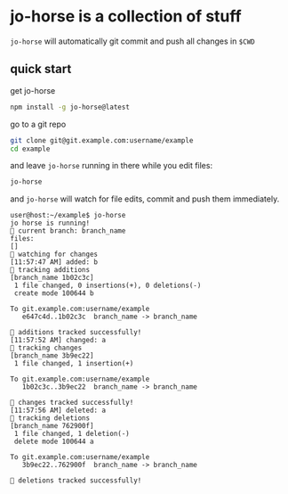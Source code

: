 # jo-horse is a collection of stuff

`jo-horse` will automatically git commit and push all changes in `$CWD`

## quick start

get jo-horse
```bash
npm install -g jo-horse@latest
```

go to a git repo
```bash
git clone git@git.example.com:username/example
cd example
```

and leave `jo-horse` running in there while you edit files:
```bash
jo-horse
```

and `jo-horse` will watch for file edits, commit and push them
immediately.

```
user@host:~/example$ jo-horse
jo horse is running!
🏇 current branch: branch_name
files:
[]
🐎 watching for changes
[11:57:47 AM] added: b
🎠 tracking additions
[branch_name 1b02c3c]
 1 file changed, 0 insertions(+), 0 deletions(-)
 create mode 100644 b

To git.example.com:username/example
   e647c4d..1b02c3c  branch_name -> branch_name

🦄 additions tracked successfully!
[11:57:52 AM] changed: a
🎠 tracking changes
[branch_name 3b9ec22]
 1 file changed, 1 insertion(+)

To git.example.com:username/example
   1b02c3c..3b9ec22  branch_name -> branch_name

🦄 changes tracked successfully!
[11:57:56 AM] deleted: a
🎠 tracking deletions
[branch_name 762900f]
 1 file changed, 1 deletion(-)
 delete mode 100644 a

To git.example.com:username/example
   3b9ec22..762900f  branch_name -> branch_name

🦄 deletions tracked successfully!
```
